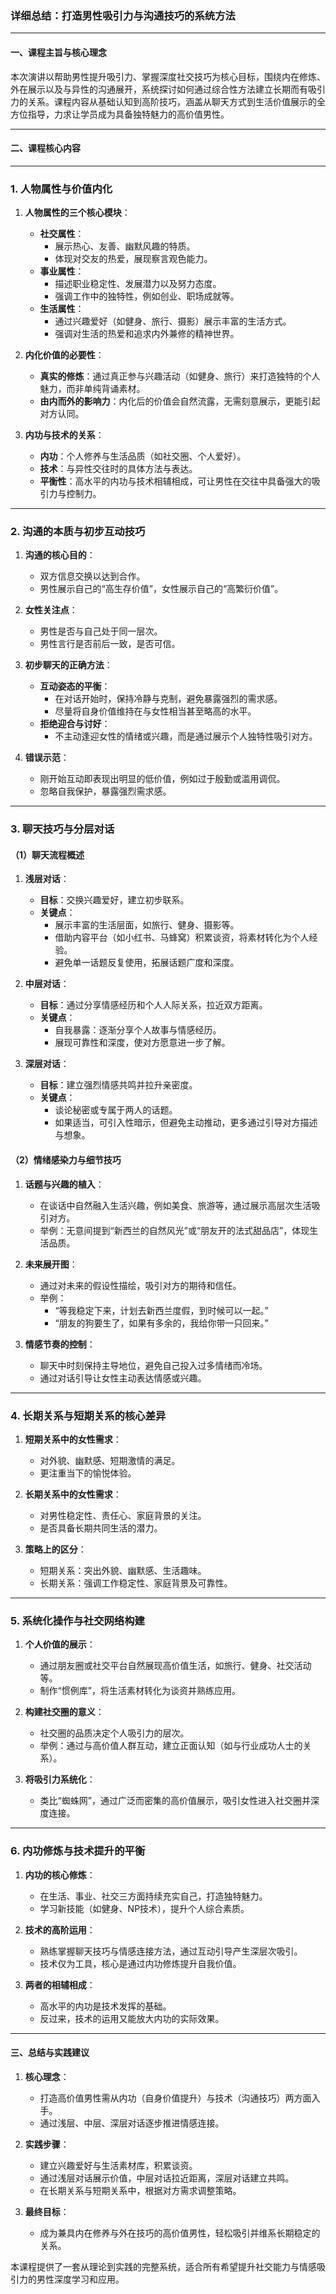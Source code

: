 ### **详细总结：打造男性吸引力与沟通技巧的系统方法**

---

#### **一、课程主旨与核心理念**

本次演讲以帮助男性提升吸引力、掌握深度社交技巧为核心目标，围绕内在修炼、外在展示以及与异性的沟通展开，系统探讨如何通过综合性方法建立长期而有吸引力的关系。课程内容从基础认知到高阶技巧，涵盖从聊天方式到生活价值展示的全方位指导，力求让学员成为具备独特魅力的高价值男性。

---

#### **二、课程核心内容**

---

### **1. 人物属性与价值内化**

1. **人物属性的三个核心模块**：
   - **社交属性**：
     - 展示热心、友善、幽默风趣的特质。
     - 体现对交友的热爱，展现察言观色能力。
   - **事业属性**：
     - 描述职业稳定性、发展潜力以及努力态度。
     - 强调工作中的独特性，例如创业、职场成就等。
   - **生活属性**：
     - 通过兴趣爱好（如健身、旅行、摄影）展示丰富的生活方式。
     - 强调对生活的热爱和追求内外兼修的精神世界。

2. **内化价值的必要性**：
   - **真实的修炼**：通过真正参与兴趣活动（如健身、旅行）来打造独特的个人魅力，而非单纯背诵素材。
   - **由内而外的影响力**：内化后的价值会自然流露，无需刻意展示，更能引起对方认同。

3. **内功与技术的关系**：
   - **内功**：个人修养与生活品质（如社交圈、个人爱好）。
   - **技术**：与异性交往时的具体方法与表达。
   - **平衡性**：高水平的内功与技术相辅相成，可让男性在交往中具备强大的吸引力与控制力。

---

### **2. 沟通的本质与初步互动技巧**

1. **沟通的核心目的**：
   - 双方信息交换以达到合作。
   - 男性展示自己的“高生存价值”，女性展示自己的“高繁衍价值”。

2. **女性关注点**：
   - 男性是否与自己处于同一层次。
   - 男性言行是否前后一致，是否可信。

3. **初步聊天的正确方法**：
   - **互动姿态的平衡**：
     - 在对话开始时，保持冷静与克制，避免暴露强烈的需求感。
     - 尽量将自身价值维持在与女性相当甚至略高的水平。
   - **拒绝迎合与讨好**：
     - 不主动逢迎女性的情绪或兴趣，而是通过展示个人独特性吸引对方。

4. **错误示范**：
   - 刚开始互动即表现出明显的低价值，例如过于殷勤或滥用调侃。
   - 忽略自我保护，暴露强烈需求感。

---

### **3. 聊天技巧与分层对话**

#### **（1）聊天流程概述**

1. **浅层对话**：
   - **目标**：交换兴趣爱好，建立初步联系。
   - **关键点**：
     - 展示丰富的生活层面，如旅行、健身、摄影等。
     - 借助内容平台（如小红书、马蜂窝）积累谈资，将素材转化为个人经验。
     - 避免单一话题反复使用，拓展话题广度和深度。

2. **中层对话**：
   - **目标**：通过分享情感经历和个人人际关系，拉近双方距离。
   - **关键点**：
     - 自我暴露：逐渐分享个人故事与情感经历。
     - 展现可靠性和深度，使对方愿意进一步了解。

3. **深层对话**：
   - **目标**：建立强烈情感共鸣并拉升亲密度。
   - **关键点**：
     - 谈论秘密或专属于两人的话题。
     - 如果适当，可引入性暗示，但避免主动推动，更多通过引导对方描述与想象。

#### **（2）情绪感染力与细节技巧**

1. **话题与兴趣的植入**：
   - 在谈话中自然融入生活兴趣，例如美食、旅游等，通过展示高层次生活吸引对方。
   - 举例：无意间提到“新西兰的自然风光”或“朋友开的法式甜品店”，体现生活品质。

2. **未来展开图**：
   - 通过对未来的假设性描绘，吸引对方的期待和信任。
   - 举例：
     - “等我稳定下来，计划去新西兰度假，到时候可以一起。”
     - “朋友的狗要生了，如果有多余的，我给你带一只回来。”

3. **情感节奏的控制**：
   - 聊天中时刻保持主导地位，避免自己投入过多情绪而冷场。
   - 通过对话引导让女性主动表达情感或兴趣。

---

### **4. 长期关系与短期关系的核心差异**

1. **短期关系中的女性需求**：
   - 对外貌、幽默感、短期激情的满足。
   - 更注重当下的愉悦体验。

2. **长期关系中的女性需求**：
   - 对男性稳定性、责任心、家庭背景的关注。
   - 是否具备长期共同生活的潜力。

3. **策略上的区分**：
   - 短期关系：突出外貌、幽默感、生活趣味。
   - 长期关系：强调工作稳定性、家庭背景及可靠性。

---

### **5. 系统化操作与社交网络构建**

1. **个人价值的展示**：
   - 通过朋友圈或社交平台自然展现高价值生活，如旅行、健身、社交活动等。
   - 制作“惯例库”，将生活素材转化为谈资并熟练应用。

2. **构建社交圈的意义**：
   - 社交圈的品质决定个人吸引力的层次。
   - 举例：通过与高价值人群互动，建立正面认知（如与行业成功人士的关系）。

3. **将吸引力系统化**：
   - 类比“蜘蛛网”，通过广泛而密集的高价值展示，吸引女性进入社交圈并深度连接。

---

### **6. 内功修炼与技术提升的平衡**

1. **内功的核心修炼**：
   - 在生活、事业、社交三方面持续充实自己，打造独特魅力。
   - 学习新技能（如健身、NP技术），提升个人综合素质。

2. **技术的高阶运用**：
   - 熟练掌握聊天技巧与情感连接方法，通过互动引导产生深层次吸引。
   - 技术仅为工具，核心是通过内功修炼提升自我价值。

3. **两者的相辅相成**：
   - 高水平的内功是技术发挥的基础。
   - 反过来，技术的运用又能放大内功的实际效果。

---

#### **三、总结与实践建议**

1. **核心理念**：
   - 打造高价值男性需从内功（自身价值提升）与技术（沟通技巧）两方面入手。
   - 通过浅层、中层、深层对话逐步推进情感连接。

2. **实践步骤**：
   - 建立兴趣爱好与生活素材库，积累谈资。
   - 通过浅层对话展示价值，中层对话拉近距离，深层对话建立共鸣。
   - 在长期关系与短期关系中，根据对方需求调整策略。

3. **最终目标**：
   - 成为兼具内在修养与外在技巧的高价值男性，轻松吸引并维系长期稳定的关系。

本课程提供了一套从理论到实践的完整系统，适合所有希望提升社交能力与情感吸引力的男性深度学习和应用。

